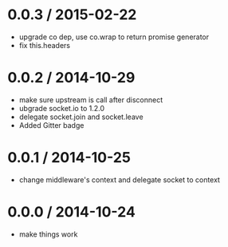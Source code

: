 
0.0.3 / 2015-02-22 
==================

  * upgrade co dep, use co.wrap to return promise generator
  * fix this.headers

0.0.2 / 2014-10-29 
==================

  * make sure upstream is call after disconnect
  * ubgrade socket.io to 1.2.0
  * delegate socket.join and socket.leave
  * Added Gitter badge

0.0.1 / 2014-10-25 
==================

  * change middleware's context and delegate socket to context

0.0.0 / 2014-10-24 
==================

  * make things work
